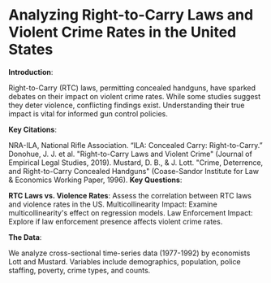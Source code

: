 # Analyzing Right-to-Carry Laws and Violent Crime Rates in the United States

**Introduction**:

Right-to-Carry (RTC) laws, permitting concealed handguns, have sparked debates on their impact on violent crime rates. While some studies suggest they deter violence, conflicting findings exist. Understanding their true impact is vital for informed gun control policies.

**Key Citations**:

NRA-ILA, National Rifle Association. “ILA: Concealed Carry: Right-to-Carry.”
Donohue, J. J. et al. "Right-to-Carry Laws and Violent Crime" (Journal of Empirical Legal Studies, 2019).
Mustard, D. B., & J. Lott. "Crime, Deterrence, and Right-to-Carry Concealed Handguns" (Coase-Sandor Institute for Law & Economics Working Paper, 1996).
**Key Questions**:

**RTC Laws vs. Violence Rates**: Assess the correlation between RTC laws and violence rates in the US.
Multicollinearity Impact: Examine multicollinearity's effect on regression models.
Law Enforcement Impact: Explore if law enforcement presence affects violent crime rates.

**The Data**:

We analyze cross-sectional time-series data (1977-1992) by economists Lott and Mustard. Variables include demographics, population, police staffing, poverty, crime types, and counts.

